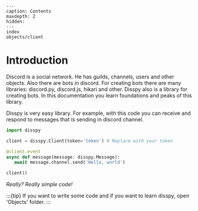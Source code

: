 ```{toctree}
---
caption: Contents
maxdepth: 2
hidden:
---
index
objects/client
```

# Introduction

Discord is a social network. He has guilds, channels, users and other objects. Also there are bots in discord. For creating bots there are many libraries: discord.py, discord.js, hikari and other. Disspy also is a library for creating bots. In this documentation you learn foundations and peaks of this library.

Disspy is very easy library. For example, with this code you can receive and respond to messages that is sending in discord channel.

```py
import disspy

client = disspy.Client(token='token') # Replace with your token

@client.event
async def message(message: disspy.Message):
   await message.channel.send('Hello, world')

client()
```

*Really? Really simple code!*

:::{tip}
If you want to write some code and if you want to learn disspy, open 'Objects' folder.
:::